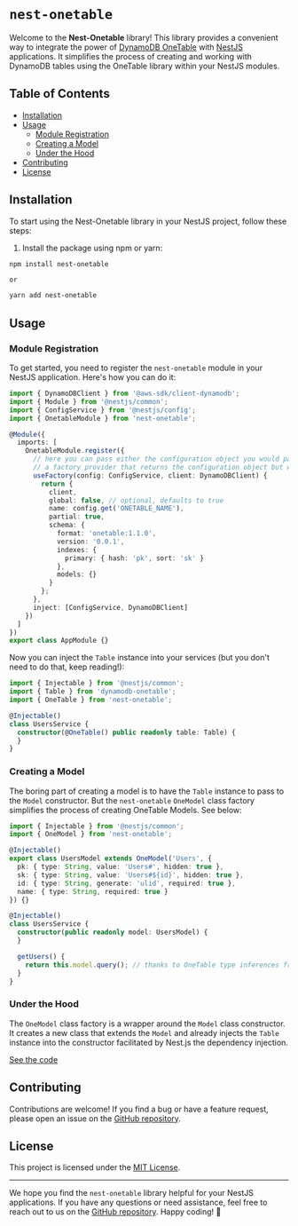 # `nest-onetable`

Welcome to the **Nest-Onetable** library! This library provides a convenient way to integrate the power
of [DynamoDB OneTable](https://github.com/sensedeep/dynamodb-onetable) with [NestJS](https://nestjs.com/) applications.
It simplifies the process of creating and working with DynamoDB tables using the OneTable library within your NestJS
modules.

## Table of Contents

- [Installation](#installation)
- [Usage](#usage)
    - [Module Registration](#module-registration)
    - [Creating a Model](#creating-a-model)
    - [Under the Hood](#under-the-hood)
- [Contributing](#contributing)
- [License](#license)

## Installation

To start using the Nest-Onetable library in your NestJS project, follow these steps:

1. Install the package using npm or yarn:

```bash
npm install nest-onetable
```

    or

```bash
yarn add nest-onetable
```

## Usage

### Module Registration

To get started, you need to register the `nest-onetable` module in your NestJS application. Here's how you can do it:

```typescript
import { DynamoDBClient } from '@aws-sdk/client-dynamodb';
import { Module } from '@nestjs/common';
import { ConfigService } from '@nestjs/config';
import { OnetableModule } from 'nest-onetable';

@Module({
  imports: [
    OnetableModule.register({
      // here you can pass either the configuration object you would pass to the new Table() constructor directly or 
      // a factory provider that returns the configuration object but with the benefits of dependency injection
      useFactory(config: ConfigService, client: DynamoDBClient) {
        return {
          client,
          global: false, // optional, defaults to true
          name: config.get('ONETABLE_NAME'),
          partial: true,
          schema: {
            format: 'onetable:1.1.0',
            version: '0.0.1',
            indexes: {
              primary: { hash: 'pk', sort: 'sk' }
            },
            models: {}
          }
        };
      },
      inject: [ConfigService, DynamoDBClient]
    })
  ]
})
export class AppModule {}
```

Now you can inject the `Table` instance into your services (but you don't need to do that, keep reading!):

```typescript
import { Injectable } from '@nestjs/common';
import { Table } from 'dynamodb-onetable';
import { OneTable } from 'nest-onetable';

@Injectable()
class UsersService {
  constructor(@OneTable() public readonly table: Table) {
  }
}
```

### Creating a Model

The boring part of creating a model is to have the `Table` instance to pass to the `Model` constructor. But
the `nest-onetable` `OneModel` class factory simplifies the process of creating OneTable Models. See below:

```typescript
import { Injectable } from '@nestjs/common';
import { OneModel } from 'nest-onetable';

@Injectable()
export class UsersModel extends OneModel('Users', {
  pk: { type: String, value: 'Users#', hidden: true },
  sk: { type: String, value: 'Users#${id}', hidden: true },
  id: { type: String, generate: 'ulid', required: true },
  name: { type: String, required: true }
}) {}

@Injectable()
class UsersService {
  constructor(public readonly model: UsersModel) {
  }

  getUsers() {
    return this.model.query(); // thanks to OneTable type inferences from the schema you get a typed object here
  }
}
```

### Under the Hood

The `OneModel` class factory is a wrapper around the `Model` class constructor. It creates a new class that extends the
`Model` and already injects the `Table` instance into the constructor facilitated by Nest.js the dependency injection.

[See the code](./src/decorators.ts)

## Contributing

Contributions are welcome! If you find a bug or have a feature request, please open an issue on
the [GitHub repository](https://github.com/onhate/nest-onetable).

## License

This project is licensed under the [MIT License](LICENSE).

---

We hope you find the `nest-onetable` library helpful for your NestJS applications. If you have any questions or need
assistance, feel free to reach out to us on the [GitHub repository](https://github.com/onhate/nest-onetable). Happy
coding! 🚀